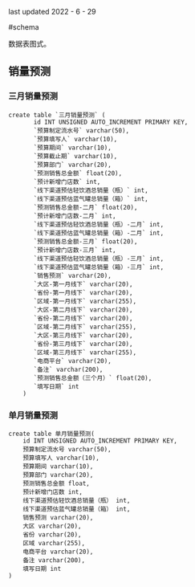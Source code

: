 last updated 2022 - 6 - 29

#schema

数据表图式。

## 销量预测

### 三月销量预测

    create table `三月销量预测` (
           id INT UNSIGNED AUTO_INCREMENT PRIMARY KEY,
           `预算制定流水号` varchar(50),
           `预算填写人` varchar(10),
           `预算期间` varchar(10),
           `预算截止期` varchar(10),
           `预算部门` varchar(20),
           `预测销售总金额` float(20),
           `预计新增门店数` int,
           `线下渠道预估轻饮酒总销量（瓶）` int,
           `线下渠道预估蓝气罐总销量（箱）` int,
           `预测销售总金额-二月` float(20),
           `预计新增门店数-二月` int,
           `线下渠道预估轻饮酒总销量（瓶）-二月` int,
           `线下渠道预估蓝气罐总销量（箱）-二月` int,
           `预测销售总金额-三月` float(20),
           `预计新增门店数-三月` int,
           `线下渠道预估轻饮酒总销量（瓶）-三月` int,
           `线下渠道预估蓝气罐总销量（箱）-三月` int,
           `销售预测` varchar(20),
           `大区-第一月线下` varchar(20),
           `省份-第一月线下` varchar(20),
           `区域-第一月线下` varchar(255),
           `大区-第二月线下` varchar(20),
           `省份-第二月线下` varchar(20),
           `区域-第二月线下` varchar(255),
           `大区-第三月线下` varchar(20),
           `省份-第三月线下` varchar(20),
           `区域-第三月线下` varchar(255),
           `电商平台` varchar(20),
           `备注` varchar(200),
           `预测销售总金额（三个月）` float(20),
           `填写日期` int
        )
    
    
### 单月销量预测
    
    create table 单月销量预测(
        id INT UNSIGNED AUTO_INCREMENT PRIMARY KEY,
        预算制定流水号 varchar(50),
        预算填写人 varchar(10),
        预算期间 varchar(10),
        预算部门 varchar(20),
        预测销售总金额 float,
        预计新增门店数 int,
        线下渠道预估轻饮酒总销量（瓶） int,
        线下渠道预估蓝气罐总销量（箱） int,
        销售预测 varchar(20),
        大区 varchar(20),
        省份 varchar(20),
        区域 varchar(255),
        电商平台 varchar(20),
        备注 varchar(200),
        填写日期 int
    )
       





